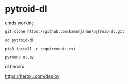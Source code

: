# pytroid-dl



cmds working


`git clone https://github.com/kamarjahan/pytroid-dl.git`

`cd pytroid-dl`

`pip3 install -r requirements.txt`

`python3 dl.py`



dl heroku

https://heroku.com/deploy
